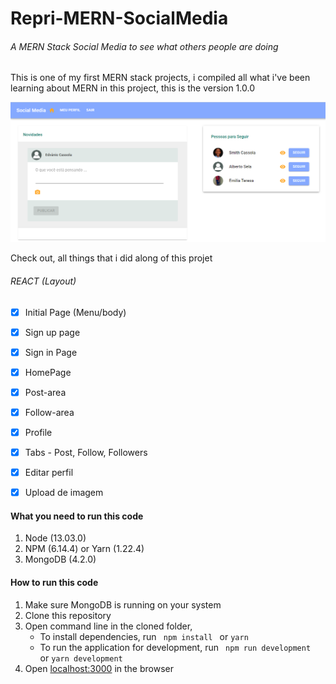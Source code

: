 # Repri-MERN-SocialMedia

###### A MERN Stack Social Media to see what others people are doing

This is one of my first MERN stack projects, i compiled all what i've been
learning about MERN in this project, this is the version 1.0.0

![Repri main Layout](Layout.png)

Check out, all things that i did along of this projet

###### REACT (Layout)

- [x] Initial Page (Menu/body)
- [x] Sign up page
- [x] Sign in Page
- [x] HomePage 
- [x] Post-area
- [x] Follow-area
- [x] Profile
- [x] Tabs - Post, Follow, Followers
- [x] Editar perfil
- [x] Upload de imagem


#### What you need to run this code
1. Node (13.03.0)
2. NPM (6.14.4) or Yarn (1.22.4)
3. MongoDB (4.2.0)

####  How to run this code
1. Make sure MongoDB is running on your system 
2. Clone this repository
3. Open command line in the cloned folder,
   - To install dependencies, run ```  npm install  ``` or ``` yarn ```
   - To run the application for development, run ```  npm run development  ``` or ``` yarn development ```
4. Open [localhost:3000](http://localhost:3000/) in the browser
